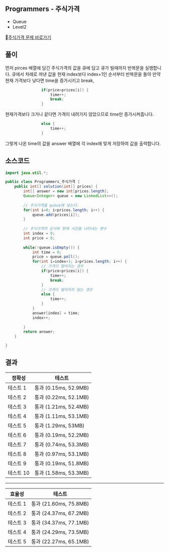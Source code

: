## Programmers - 주식가격 
- Queue 
- Level2

🔗[주식가격 문제 바로가기](https://programmers.co.kr/learn/courses/30/lessons/42584)

## 풀이

먼저 pirces 배열에 담긴 주식가격의 값을 큐에 담고 큐가 빌때까지 반복문을 실행합니다.
큐에서 차례로 꺼낸 값을 현재 index보다 index+1인 순서부터 반복문을 돌아 
만약 현재 가격보다 낮다면 time을 증가시키고 break, 

~~~java
        		if(price>prices[i]) {
        			time++;
        			break;
        		}
~~~
현재가격보다 크거나 같다면 가격이 내려가지 않았으므로 time만 증가시켜줍니다.

~~~java
        		else {
        			time++;
        		}
~~~

그렇게 나온 time의 값을 answer 배열에 각 index에 맞게 저장하여 값을 출력합니다.


## 소스코드
~~~java
import java.util.*;

public class Programmers_주식가격 {	
	public int[] solution(int[] prices) {
        int[] answer = new int[prices.length];
        Queue<Integer> queue = new LinkedList<>();
        
        // 주식가격을 queue에 넣는다.
        for(int i=0; i<prices.length; i++) {
        	queue.add(prices[i]);
        }
        
        // 주식가격의 순서와 현재 시간을 나타내는 변수 
        int index = 0;
        int price = 0;
        
        while(!queue.isEmpty()) {
        	int time = 0;
        	price = queue.poll();
        	for(int i=index+1; i<prices.length; i++) {
        		// 가격이 떨어지는 경우 
        		if(price>prices[i]) {
        			time++;
        			break;
        		}
        		// 가격이 떨어지지 않는 경우 
        		else {
        			time++;
        		}
        	}
        	answer[index] = time;
        	index++;
        
        }
        return answer;
    }

}
~~~

## 결과 

| 정확성  | 테스트 |
|----|----|
|테스트 1 |	통과 (0.15ms, 52.9MB)|
|테스트 2 |	통과 (0.22ms, 52.1MB)|
|테스트 3 |	통과 (1.21ms, 52.4MB)|
|테스트 4 |	통과 (1.11ms, 53.1MB)|
|테스트 5 |	통과 (1.29ms, 53MB)|
|테스트 6 |	통과 (0.19ms, 52.2MB)|
|테스트 7 |	통과 (0.74ms, 53.3MB)|
|테스트 8 |	통과 (0.97ms, 53.1MB)|
|테스트 9 |	통과 (0.19ms, 51.8MB)|
|테스트 10 |	통과 (1.58ms, 53.3MB)|

-------

|효율성 | 테스트 |
|---|---|
|테스트 1 |	통과 (21.60ms, 75.8MB)|
|테스트 2 |	통과 (24.37ms, 67.2MB)|
|테스트 3 |	통과 (34.37ms, 77.1MB)|
|테스트 4 |	통과 (24.29ms, 73.5MB)|
|테스트 5 |	통과 (22.27ms, 65.1MB)|